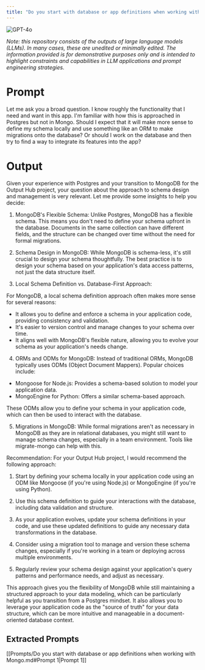 ```yaml
---
title: "Do you start with database or app definitions when working with Mongo"
---
```

![GPT-4o](https://img.shields.io/badge/GPT--4o-3333FF?style=for-the-badge&logo=openai&logoColor=white)



*Note: this repository consists of the outputs of large language models (LLMs). In many cases, these are unedited or minimally edited. The information provided is for demonstrative purposes only and is intended to highlight constraints and capabilities in LLM applications and prompt engineering strategies.*


# Prompt

Let me ask you a broad question. I know roughly the functionality that I need and want in this app. I'm familiar with how this is approached in Postgres but not in Mongo. Should I expect that it will make more sense to define my schema locally and use something like an ORM to make migrations onto the database? Or should I work on the database and then try to find a way to integrate its features into the app?
# Output
Given your experience with Postgres and your transition to MongoDB for the Output Hub project, your question about the approach to schema design and management is very relevant. Let me provide some insights to help you decide:

1. MongoDB's Flexible Schema:
Unlike Postgres, MongoDB has a flexible schema. This means you don't need to define your schema upfront in the database. Documents in the same collection can have different fields, and the structure can be changed over time without the need for formal migrations.

2. Schema Design in MongoDB:
While MongoDB is schema-less, it's still crucial to design your schema thoughtfully. The best practice is to design your schema based on your application's data access patterns, not just the data structure itself.

3. Local Schema Definition vs. Database-First Approach:

For MongoDB, a local schema definition approach often makes more sense for several reasons:

- It allows you to define and enforce a schema in your application code, providing consistency and validation.
- It's easier to version control and manage changes to your schema over time.
- It aligns well with MongoDB's flexible nature, allowing you to evolve your schema as your application's needs change.

4. ORMs and ODMs for MongoDB:
Instead of traditional ORMs, MongoDB typically uses ODMs (Object Document Mappers). Popular choices include:

- Mongoose for Node.js: Provides a schema-based solution to model your application data.
- MongoEngine for Python: Offers a similar schema-based approach.

These ODMs allow you to define your schema in your application code, which can then be used to interact with the database.

5. Migrations in MongoDB:
While formal migrations aren't as necessary in MongoDB as they are in relational databases, you might still want to manage schema changes, especially in a team environment. Tools like migrate-mongo can help with this.

Recommendation:
For your Output Hub project, I would recommend the following approach:

1. Start by defining your schema locally in your application code using an ODM like Mongoose (if you're using Node.js) or MongoEngine (if you're using Python).

2. Use this schema definition to guide your interactions with the database, including data validation and structure.

3. As your application evolves, update your schema definitions in your code, and use these updated definitions to guide any necessary data transformations in the database.

4. Consider using a migration tool to manage and version these schema changes, especially if you're working in a team or deploying across multiple environments.

5. Regularly review your schema design against your application's query patterns and performance needs, and adjust as necessary.

This approach gives you the flexibility of MongoDB while still maintaining a structured approach to your data modeling, which can be particularly helpful as you transition from a Postgres mindset. It also allows you to leverage your application code as the "source of truth" for your data structure, which can be more intuitive and manageable in a document-oriented database context.

 





## Extracted Prompts
[[Prompts/Do you start with database or app definitions when working with Mongo.md#Prompt 1|Prompt 1]]
